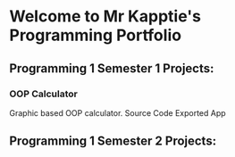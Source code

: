 # Welcome to Mr Kapptie's Programming Portfolio

## Programming 1 Semester 1 Projects: 

### OOP Calculator
Graphic based OOP calculator.
Source Code
Exported App

## Programming 1 Semester 2 Projects: 
